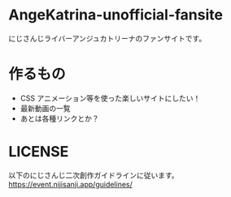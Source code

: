 # AngeKatrina-unofficial-fansite

にじさんじライバーアンジュカトリーナのファンサイトです。

# 作るもの

- CSS アニメーション等を使った楽しいサイトにしたい！
- 最新動画の一覧
- あとは各種リンクとか？

# LICENSE

以下のにじさんじ二次創作ガイドラインに従います。
https://event.nijisanji.app/guidelines/

